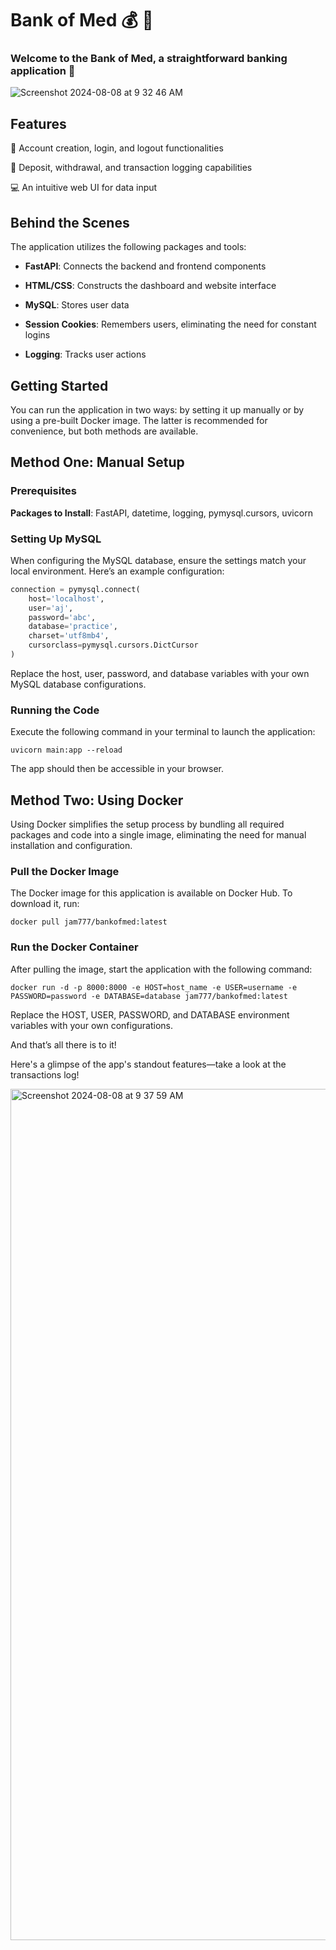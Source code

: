 # Bank of Med 💰 🏦

### Welcome to the Bank of Med, a straightforward banking application 🌇


![Screenshot 2024-08-08 at 9 32 46 AM](https://github.com/user-attachments/assets/6b8bea1d-94fd-4a25-a1a9-178afb489a9b)


## Features
💁  Account creation, login, and logout functionalities

📓  Deposit, withdrawal, and transaction logging capabilities
 
💻  An intuitive web UI for data input

## Behind the Scenes
The application utilizes the following packages and tools:
- **FastAPI**: Connects the backend and frontend components
  
- **HTML/CSS**: Constructs the dashboard and website interface
  
- **MySQL**: Stores user data
  
- **Session Cookies**: Remembers users, eliminating the need for constant logins
  
- **Logging**: Tracks user actions

## Getting Started
You can run the application in two ways: by setting it up manually or by using a pre-built Docker image. The latter is recommended for convenience, but both methods are available.

## Method One: Manual Setup

### Prerequisites
**Packages to Install**: FastAPI, datetime, logging, pymysql.cursors, uvicorn

### Setting Up MySQL
When configuring the MySQL database, ensure the settings match your local environment. Here’s an example configuration:

```python
connection = pymysql.connect(
    host='localhost',
    user='aj',
    password='abc',
    database='practice',
    charset='utf8mb4',
    cursorclass=pymysql.cursors.DictCursor
)
```
Replace the host, user, password, and database variables with your own MySQL database configurations. 


### Running the Code
Execute the following command in your terminal to launch the application:

```shell
uvicorn main:app --reload
```

The app should then be accessible in your browser.

## Method Two: Using Docker

Using Docker simplifies the setup process by bundling all required packages and code into a single image, eliminating the need for manual installation and configuration.

### Pull the Docker Image
The Docker image for this application is available on Docker Hub. To download it, run:

```shell
docker pull jam777/bankofmed:latest
```

### Run the Docker Container
After pulling the image, start the application with the following command:

```shell
docker run -d -p 8000:8000 -e HOST=host_name -e USER=username -e PASSWORD=password -e DATABASE=database jam777/bankofmed:latest
```
Replace the HOST, USER, PASSWORD, and DATABASE environment variables with your own configurations.

And that’s all there is to it!

Here's a glimpse of the app's standout features—take a look at the transactions log!

<img width="1362" alt="Screenshot 2024-08-08 at 9 37 59 AM" src="https://github.com/user-attachments/assets/f0207a63-caa4-483e-90d3-8b5b7d26c4a2">




